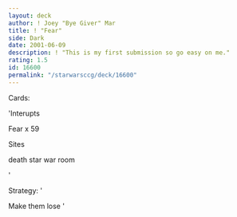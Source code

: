 ```yaml
---
layout: deck
author: ! Joey "Bye Giver" Mar
title: ! "Fear"
side: Dark
date: 2001-06-09
description: ! "This is my first submission so go easy on me."
rating: 1.5
id: 16600
permalink: "/starwarsccg/deck/16600"
---
```

Cards: 

'Interupts

Fear x 59

Sites

death star war room


'

Strategy: '

Make them lose '

